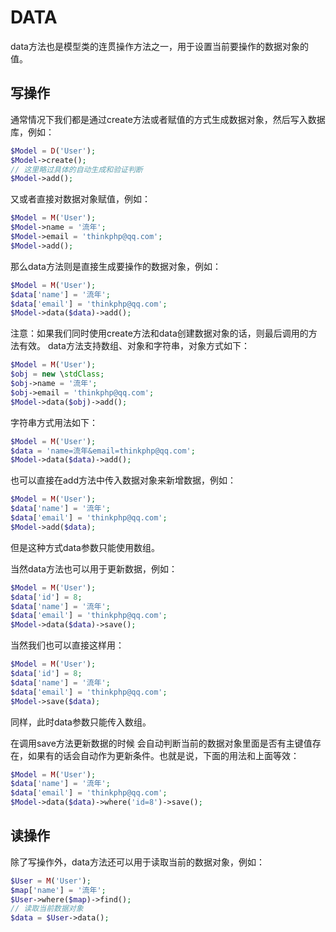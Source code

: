 # DATA
data方法也是模型类的连贯操作方法之一，用于设置当前要操作的数据对象的值。

## 写操作

通常情况下我们都是通过create方法或者赋值的方式生成数据对象，然后写入数据库，例如：
```php
$Model = D('User');
$Model->create();
// 这里略过具体的自动生成和验证判断
$Model->add();
```
又或者直接对数据对象赋值，例如：
```php
$Model = M('User');
$Model->name = '流年';
$Model->email = 'thinkphp@qq.com';
$Model->add();
```
那么data方法则是直接生成要操作的数据对象，例如：
```php
$Model = M('User');
$data['name'] = '流年';
$data['email'] = 'thinkphp@qq.com';
$Model->data($data)->add();
```
注意：如果我们同时使用create方法和data创建数据对象的话，则最后调用的方法有效。
data方法支持数组、对象和字符串，对象方式如下：
```php
$Model = M('User');
$obj = new \stdClass;
$obj->name = '流年';
$obj->email = 'thinkphp@qq.com';
$Model->data($obj)->add();
```
字符串方式用法如下：
```php
$Model = M('User');
$data = 'name=流年&email=thinkphp@qq.com';
$Model->data($data)->add();
```
也可以直接在add方法中传入数据对象来新增数据，例如：
```php
$Model = M('User');
$data['name'] = '流年';
$data['email'] = 'thinkphp@qq.com';
$Model->add($data);
```
但是这种方式data参数只能使用数组。

当然data方法也可以用于更新数据，例如：
```php
$Model = M('User');
$data['id'] = 8;
$data['name'] = '流年';
$data['email'] = 'thinkphp@qq.com';
$Model->data($data)->save();
```
当然我们也可以直接这样用：
```php
$Model = M('User');
$data['id'] = 8;
$data['name'] = '流年';
$data['email'] = 'thinkphp@qq.com';
$Model->save($data);
```
同样，此时data参数只能传入数组。

在调用save方法更新数据的时候 会自动判断当前的数据对象里面是否有主键值存在，如果有的话会自动作为更新条件。也就是说，下面的用法和上面等效：
```php
$Model = M('User');
$data['name'] = '流年';
$data['email'] = 'thinkphp@qq.com';
$Model->data($data)->where('id=8')->save();
```

## 读操作

除了写操作外，data方法还可以用于读取当前的数据对象，例如：

```php
$User = M('User');
$map['name'] = '流年';
$User->where($map)->find();
// 读取当前数据对象
$data = $User->data(); 
```
